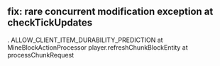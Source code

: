## fix: rare concurrent modification exception at checkTickUpdates

.
ALLOW_CLIENT_ITEM_DURABILITY_PREDICTION at MineBlockActionProcessor
player.refreshChunkBlockEntity at processChunkRequest
